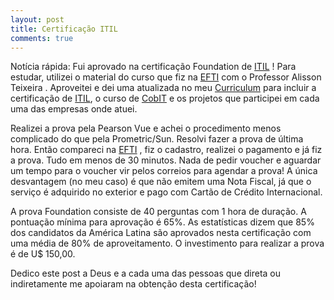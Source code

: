 ```yaml
---
layout: post
title: Certificação ITIL
comments: true
---
```


Notícia rápida: Fui aprovado na certificação Foundation de [ITIL](/2007/03/17/itil-como-diferencial/) ! Para estudar, utilizei o material do curso que fiz na [EFTI](http://www.efti.com.br/) com o Professor Alisson Teixeira . Aproveitei e dei uma atualizada no meu [Curriculum](/resume) para incluir a certificação de [ITIL](/2007/03/17/itil-como-diferencial/), o curso de [CobIT](/2007/03/27/cobit/) e os projetos que participei em cada uma das empresas onde atuei.

Realizei a prova pela Pearson Vue e achei o procedimento menos complicado do que pela Prometric/Sun. Resolvi fazer a prova de última hora. Então compareci na [EFTI](http://www.efti.com.br/)  , fiz o cadastro, realizei o pagamento e já fiz a prova. Tudo em menos de 30 minutos. Nada de pedir voucher e aguardar um tempo para o voucher vir pelos correios para agendar a prova! A única desvantagem (no meu caso) é que não emitem uma Nota Fiscal, já que o serviço é adquirido no exterior e pago com Cartão de Crédito Internacional.

A prova Foundation consiste de 40 perguntas com 1 hora de duração. A pontuação mínima para aprovação é 65%. As estatísticas dizem que 85% dos candidatos da América Latina são aprovados nesta certificação com uma média de 80% de aproveitamento. O investimento para realizar a prova é de U$ 150,00.

Dedico este post a Deus e a cada uma das pessoas que direta ou indiretamente me apoiaram na obtenção desta certificação!

